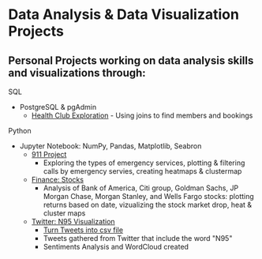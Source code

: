 # Data Analysis & Data Visualization Projects
## Personal Projects working on data analysis skills and visualizations through:

SQL 
  - PostgreSQL & pgAdmin
    -    [Health Club Exploration](https://github.com/laurenbayson/Data-Analysis-Projects/blob/main/SQL/Health%20Club%20Exploration)
        -    Using joins to find members and bookings
 
Python
  - Jupyter Notebook: NumPy, Pandas, Matplotlib, Seabron
    - [911 Project](https://github.com/laurenbayson/Data-Analysis-Projects/blob/main/Jupyter%20Notebook%20Python/911%20Calls%20Data%20Project%20.ipynb)
       - Exploring the types of emergency services, plotting & filtering calls by emergency servies, creating heatmaps & clustermap   
    - [Finance: Stocks](https://github.com/laurenbayson/Data-Analysis-Projects/blob/main/Jupyter%20Notebook%20Python/Finance%20Stocks%20Project.ipynb)
         - Analysis of Bank of America, Citi group, Goldman Sachs, JP Morgan Chase, Morgan Stanley, and Wells Fargo stocks: plotting returns based on date, vizualizing the stock market drop, heat & cluster maps
    - [Twitter: N95 Visualization](https://github.com/laurenbayson/Data-Analysis-Projects/blob/main/Twitter/twitter%20N95%20visualization.ipynb)
      - [Turn Tweets into csv file](https://github.com/laurenbayson/Data-Analysis-Projects/blob/main/Twitter/get_tweets.py)
      -   Tweets gathered from Twitter that include the word "N95"
      -   Sentiments Analysis and WordCloud created
  
